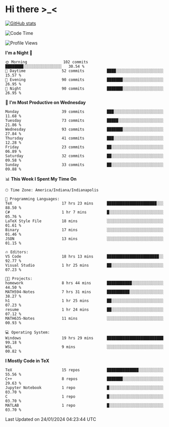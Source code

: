 # Hi there \>_<

[![GitHub stats](https://github-readme-stats.vercel.app/api?username=ARessegetesStery&show_icons=true&theme=transparent)](https://github.com/anuraghazra/github-readme-stats)

<!--START_SECTION:waka-->
![Code Time](http://img.shields.io/badge/Code%20Time-598%20hrs%2039%20mins-blue)

![Profile Views](http://img.shields.io/badge/Profile%20Views-0-blue)

**I'm a Night 🦉** 

```text
🌞 Morning                102 commits         ████████░░░░░░░░░░░░░░░░░   30.54 % 
🌆 Daytime                52 commits          ████░░░░░░░░░░░░░░░░░░░░░   15.57 % 
🌃 Evening                90 commits          ███████░░░░░░░░░░░░░░░░░░   26.95 % 
🌙 Night                  90 commits          ███████░░░░░░░░░░░░░░░░░░   26.95 % 
```
📅 **I'm Most Productive on Wednesday** 

```text
Monday                   39 commits          ███░░░░░░░░░░░░░░░░░░░░░░   11.68 % 
Tuesday                  73 commits          █████░░░░░░░░░░░░░░░░░░░░   21.86 % 
Wednesday                93 commits          ███████░░░░░░░░░░░░░░░░░░   27.84 % 
Thursday                 41 commits          ███░░░░░░░░░░░░░░░░░░░░░░   12.28 % 
Friday                   23 commits          ██░░░░░░░░░░░░░░░░░░░░░░░   06.89 % 
Saturday                 32 commits          ██░░░░░░░░░░░░░░░░░░░░░░░   09.58 % 
Sunday                   33 commits          ██░░░░░░░░░░░░░░░░░░░░░░░   09.88 % 
```


📊 **This Week I Spent My Time On** 

```text
🕑︎ Time Zone: America/Indiana/Indianapolis

💬 Programming Languages: 
TeX                      17 hrs 23 mins      ██████████████████████░░░   88.50 % 
C#                       1 hr 7 mins         █░░░░░░░░░░░░░░░░░░░░░░░░   05.76 % 
LaTeX Style File         18 mins             ░░░░░░░░░░░░░░░░░░░░░░░░░   01.61 % 
Binary                   17 mins             ░░░░░░░░░░░░░░░░░░░░░░░░░   01.46 % 
JSON                     13 mins             ░░░░░░░░░░░░░░░░░░░░░░░░░   01.15 % 

🔥 Editors: 
VS Code                  18 hrs 13 mins      ███████████████████████░░   92.77 % 
Visual Studio            1 hr 25 mins        ██░░░░░░░░░░░░░░░░░░░░░░░   07.23 % 

🐱‍💻 Projects: 
homework                 8 hrs 44 mins       ███████████░░░░░░░░░░░░░░   44.50 % 
MATH594-Notes            7 hrs 31 mins       ██████████░░░░░░░░░░░░░░░   38.27 % 
h1                       1 hr 25 mins        ██░░░░░░░░░░░░░░░░░░░░░░░   07.23 % 
resume                   1 hr 24 mins        ██░░░░░░░░░░░░░░░░░░░░░░░   07.12 % 
MATH635-Notes            11 mins             ░░░░░░░░░░░░░░░░░░░░░░░░░   00.93 % 

💻 Operating System: 
Windows                  19 hrs 29 mins      █████████████████████████   99.18 % 
WSL                      9 mins              ░░░░░░░░░░░░░░░░░░░░░░░░░   00.82 % 
```

**I Mostly Code in TeX** 

```text
TeX                      15 repos            ██████████████░░░░░░░░░░░   55.56 % 
C++                      8 repos             ███████░░░░░░░░░░░░░░░░░░   29.63 % 
Jupyter Notebook         1 repo              █░░░░░░░░░░░░░░░░░░░░░░░░   03.70 % 
C                        1 repo              █░░░░░░░░░░░░░░░░░░░░░░░░   03.70 % 
MATLAB                   1 repo              █░░░░░░░░░░░░░░░░░░░░░░░░   03.70 % 
```




 Last Updated on 24/01/2024 04:23:44 UTC
<!--END_SECTION:waka-->
